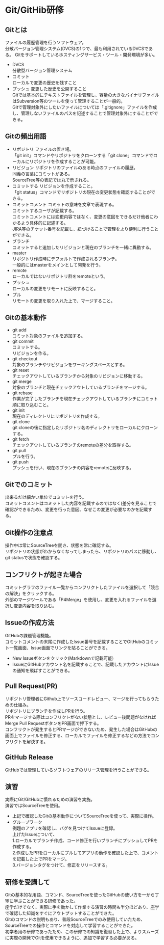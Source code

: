 # Git/GitHib研修

## Gitとは
ファイルの履歴管理を行うソフトウェア。  
分散バージョン管理システム(DVCS)の1つで、最も利用されているDVCSである。 
Gitをサポートしているホスティングサービス・ツール・開発環境が多い。   
- DVCS  
  分散型バージョン管理システム  
- コミット  
  ローカルで変更の歴史を残すこと  
- プッシュ
  変更した歴史を公開すること  
Gitでは基本的にテキストファイルを管理し、容量の大きなバイナリファイルはSubversion等のツールを使って管理することが一般的。  
Gitで管理対象外にしたいファイルについては「.gitignore」ファイルを作成し、管理しないファイルのパスを記述することで管理対象外にすることができる。  

## Gitの頻出用語
- リポジトリ
  ファイルの置き場。  
  「git init」コマンドやリポジトリをクローンする「git clone」コマンドでローカルにリポジトリを作成することが可能。  
- リビジョン
  リポジトリのファイルのある時点のファイルの履歴。  
  同義の言葉にコミットがある。  
  SourceTree等の表記では丸で示される。  
- コミットする
  リビジョンを作成すること。  
  「git status」コマンドでリポジトリの現在の変更状態を確認することができる。  
- コミットコメント
  コミットの意味を文章で表現する。  
  コミットするユーザが記載する。  
  コミットコメントには変更内容ではなく、変更の意図をできるだけ他者にわかるよう具体的に記述する。  
  JIRA等のチケット番号を記載し、紐づけることで管理をより便利に行うことができる。  
- ブランチ  
  コミットすると追加したリビジョンと現在のブランチを一緒に異動する。  
- master    
  リポジトリ作成時にデフォルトで作成されるブランチ。  
  一般的にはmasterをメインとして開発を行う。  
- remote  
  ローカルではないリポジトリ群をremoteという。  
- プッシュ  
  ローカルの変更をリモートに反映すること。  
- プル  
  リモートの変更を取り入れた上で、マージすること。  

## Gitの基本動作  
- git add  
  コミット対象のファイルを追加する。  
- git commit  
  コミットする。  
  リビジョンを作る。  
- git checkout  
  対象のブランチやリビジョンをワーキングスペースとする。  
- git reset  
  チェックアウトしているブランチから対象のリビジョンに移動する。  
- git merge  
  対象のブランチと現在チェックアウトしているブランチをマージする。  
- git rebase  
  作業が完了したブランチを現在チェックアウトしているブランチにコミット順に取り込むこと。  
- git init  
  現在のディレクトリにリポジトリを作成する。  
- git clone  
  git cloneの後に指定したリポジトリ名のディレクトリをローカルにクローンする。  
- git fetch  
  チェックアウトしているブランチのremoteの差分を取得する。  
- git pull  
  プルを行う。  
- git push  
  プッシュを行い、現在のブランチの内容をremoteに反映する。  

## Gitでのコミット  
出来るだけ細かい単位でコミットを行う。  
コミットコメントはコミットした内容を記載するのではなく(差分を見ることで確認ができるため)、変更を行った意図、なぜこの変更が必要なのかを記載する。  

## Git操作の注意点  
操作中は常にSourceTreeを開き、状態を常に確認する。  
リポジトリの状態がわからなくなってしまったら、リポジトリのパスに移動し、git statusで状態を確認する。  

## コンフリクトが起きた場合  
コミットグラフのファイル一覧からコンフリクトしたファイルを選択して「競合の解決」をクリックする。  
外部のマージツールである「P4Merge」を使用し、変更を入れるファイルを選択し変更内容を取り込む。  

## Issueの作成方法  
GitHubの課題管理機能。  
コミットコメントの末尾に作成したIssue番号を記載することでGitHubのコミット一覧画面、Issue画面でリンクを貼ることができる。  
- New Issueボタンをクリック(Markdownで記載可能)   
- IssueにGitHubアカウント名を記載することで、記載したアカウントにIssueの通知を飛ばすことができる。  

## Pull Request(PR)  
リポジトリ管理者にGithub上でソースコードレビュー、マージを行ってもらうための仕組み。  
リポジトリにブランチを作成しPRを行う。  
PRをマージする際はコンフリクトがない状態とし、レビュー後問題がなければMerge Pull RequestボタンをPR画面で押下する。  
コンフリクトが発生するとPRマージができないため、発生した場合はGitHubの画面上でファイルを修正する、ローカルでファイルを修正するなどの方法でコンフリクトを解決する。  

## GitHub Release  
GitHubでは管理しているソフトウェアのリリース管理を行うことができる。  


## 演習
実際にGit/GitHubに慣れるための演習を実施。  
演習ではSourceTreeを使用。  
- 上記で確認したGitの基本動作についてSourceTreeを使って、実際に操作。  
- グループワーク  
  例題のアプリを確認し、バグを見つけてIssueに登録。  
  上げたIssueについて、  
  1.ローカルでブランチ作成、コード修正を行いブランチにプッシュしてPRを作成する。  
  2.作成したPRをローカルにプルしてアプリの動作を確認した上で、コメントを記載した上でPRをマージ。  
  3.バージョンタグをつけて、修正をリリースする。  

## 研修を受講して  
Gitの基本的な用語、コマンド、SourceTreeを使ったGitHubの使い方を一から丁寧に学ぶことができる研修であった。  
座学だけでなく、実際に手を動かして作業する演習の時間も半分ほどあり、座学で確認した知識をすぐにアウトプットすることができた。  
Gitのコマンドの説明もあり、普段SourceTreeでのみ使用していたため、SourceTreeでの操作とコマンドを対応して学習することができた。  
初学者用の研修であったため、この研修での知識を復習した上で、よりスムーズに実際の開発でGitを使用できるように、追加で学習する必要がある。  